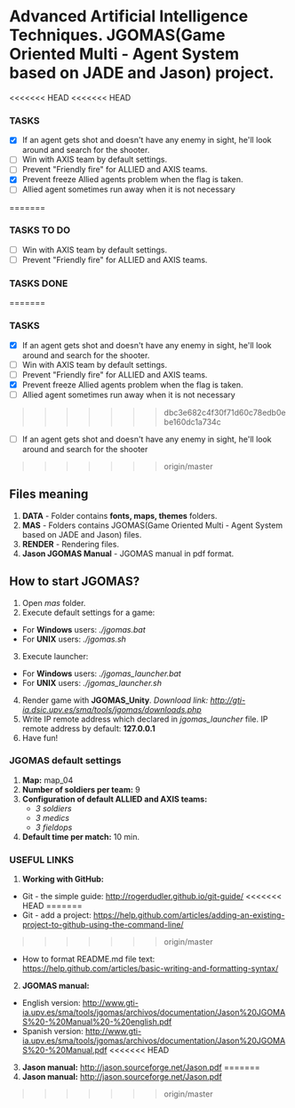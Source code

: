 # Advanced Artificial Intelligence Techniques. JGOMAS(Game Oriented Multi - Agent System based on JADE and Jason) project.

<<<<<<< HEAD
<<<<<<< HEAD
 ### TASKS
 - [X] If an agent gets shot and doesn't have any enemy in sight, he'll look around and search for the shooter.
 - [ ] Win with AXIS team by default settings.
 - [ ] Prevent "Friendly fire" for ALLIED and AXIS teams.
 - [X] Prevent freeze Allied agents problem when the flag is taken.
 - [ ] Allied agent sometimes run away when it is not necessary

=======
 ### TASKS TO DO

 - [ ] Win with AXIS team by default settings.
 - [ ] Prevent "Friendly fire" for ALLIED and AXIS teams.

 ### TASKS DONE
=======
 ### TASKS
 - [X] If an agent gets shot and doesn't have any enemy in sight, he'll look around and search for the shooter.
 - [ ] Win with AXIS team by default settings.
 - [ ] Prevent "Friendly fire" for ALLIED and AXIS teams.
 - [X] Prevent freeze Allied agents problem when the flag is taken.
 - [ ] Allied agent sometimes run away when it is not necessary
>>>>>>> dbc3e682c4f30f71d60c78edb0ebe160dc1a734c

 - [ ] If an agent gets shot and doesn't have any enemy in sight, he'll look around and search for the shooter
 
>>>>>>> origin/master
## Files meaning
1. __DATA__ - Folder contains __fonts, maps, themes__ folders.
2. __MAS__ - Folders contains JGOMAS(Game Oriented Multi - Agent System based on JADE and Jason) files.
3. __RENDER__ - Rendering files.
4. __Jason JGOMAS Manual__ - JGOMAS manual in pdf format.

## How to start JGOMAS?
1. Open _mas_ folder.
2. Execute default settings for a game:
 - For __Windows__ users: _./jgomas.bat_
 - For __UNIX__ users: _./jgomas.sh_
 3. Execute launcher:
 - For __Windows__ users: _./jgomas_launcher.bat_
 - For __UNIX__ users: _./jgomas_launcher.sh_
 4. Render game with __JGOMAS_Unity__. _Download link: http://gti-ia.dsic.upv.es/sma/tools/jgomas/downloads.php_
 5. Write IP remote address which declared in _jgomas_launcher_ file. IP remote address by default: __127.0.0.1__
 6. Have fun!

 ### JGOMAS default settings
 1. __Map:__ map_04
 2. __Number of soldiers per team:__ 9
 3. __Configuration of default ALLIED and AXIS teams:__
 	- _3 soldiers_
 	- _3 medics_
 	- _3 fieldops_
 4. __Default time per match:__ 10 min.

 ### USEFUL LINKS
 1. __Working with GitHub:__
  - Git - the simple guide: http://rogerdudler.github.io/git-guide/
<<<<<<< HEAD
=======
  - Git - add a project: https://help.github.com/articles/adding-an-existing-project-to-github-using-the-command-line/
>>>>>>> origin/master
  - How to format README.md file text: https://help.github.com/articles/basic-writing-and-formatting-syntax/
 2. __JGOMAS manual:__
  - English version: http://www.gti-ia.upv.es/sma/tools/jgomas/archivos/documentation/Jason%20JGOMAS%20-%20Manual%20-%20english.pdf
  - Spanish version: http://www.gti-ia.upv.es/sma/tools/jgomas/archivos/documentation/Jason%20JGOMAS%20-%20Manual.pdf
<<<<<<< HEAD
 3. __Jason manual:__ http://jason.sourceforge.net/Jason.pdf
=======
 3. __Jason manual:__ http://jason.sourceforge.net/Jason.pdf
>>>>>>> origin/master
